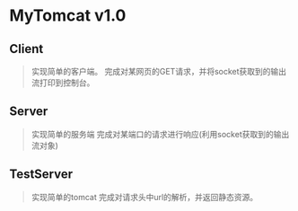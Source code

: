 # MyTomcat v1.0

## Client
>实现简单的客户端。
完成对某网页的GET请求，并将socket获取到的输出流打印到控制台。

## Server
>实现简单的服务端
完成对某端口的请求进行响应(利用socket获取到的输出流对象)

## TestServer
>实现简单的tomcat
完成对请求头中url的解析，并返回静态资源。